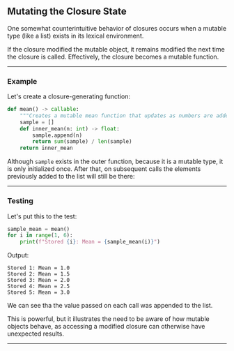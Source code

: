 ## Mutating the Closure State

One somewhat counterintuitive behavior of closures occurs when a mutable type
(like a list) exists in its lexical environment.

If the closure modified the mutable object, it remains modified the next time
the closure is called. Effectively, the closure becomes a mutable function.

---

### Example

Let's create a closure-generating function:

```python
def mean() -> callable:
    """Creates a mutable mean function that updates as numbers are added"""
    sample = []
    def inner_mean(n: int) -> float:
        sample.append(n)
        return sum(sample) / len(sample)
    return inner_mean
```

Although `sample` exists in the outer function, because it is a mutable type,
it is only initialized once. After that, on subsequent calls the elements
previously added to the list will still be there:

---

### Testing

Let's put this to the test:

```python
sample_mean = mean()
for i in range(1, 6):
    print(f"Stored {i}: Mean = {sample_mean(i)}")
```

Output:

```
Stored 1: Mean = 1.0
Stored 2: Mean = 1.5
Stored 3: Mean = 2.0
Stored 4: Mean = 2.5
Stored 5: Mean = 3.0
```

We can see tha the value passed on each call was appended to the list.

This is powerful, but it illustrates the need to be aware of how mutable
objects behave, as accessing a modified closure can otherwise have unexpected 
results.

---

